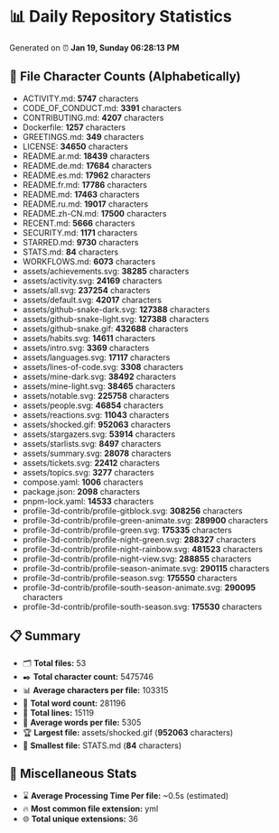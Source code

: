 # 📊 Daily Repository Statistics
Generated on ⏰ **Jan 19, Sunday 06:28:13 PM**

## 📂 File Character Counts (Alphabetically)
- ACTIVITY.md: **5747** characters
- CODE_OF_CONDUCT.md: **3391** characters
- CONTRIBUTING.md: **4207** characters
- Dockerfile: **1257** characters
- GREETINGS.md: **349** characters
- LICENSE: **34650** characters
- README.ar.md: **18439** characters
- README.de.md: **17684** characters
- README.es.md: **17962** characters
- README.fr.md: **17786** characters
- README.md: **17463** characters
- README.ru.md: **19017** characters
- README.zh-CN.md: **17500** characters
- RECENT.md: **5666** characters
- SECURITY.md: **1171** characters
- STARRED.md: **9730** characters
- STATS.md: **84** characters
- WORKFLOWS.md: **6073** characters
- assets/achievements.svg: **38285** characters
- assets/activity.svg: **24169** characters
- assets/all.svg: **237254** characters
- assets/default.svg: **42017** characters
- assets/github-snake-dark.svg: **127388** characters
- assets/github-snake-light.svg: **127388** characters
- assets/github-snake.gif: **432688** characters
- assets/habits.svg: **14611** characters
- assets/intro.svg: **3369** characters
- assets/languages.svg: **17117** characters
- assets/lines-of-code.svg: **3308** characters
- assets/mine-dark.svg: **38492** characters
- assets/mine-light.svg: **38465** characters
- assets/notable.svg: **225758** characters
- assets/people.svg: **46854** characters
- assets/reactions.svg: **11043** characters
- assets/shocked.gif: **952063** characters
- assets/stargazers.svg: **53914** characters
- assets/starlists.svg: **8497** characters
- assets/summary.svg: **28078** characters
- assets/tickets.svg: **22412** characters
- assets/topics.svg: **3277** characters
- compose.yaml: **1006** characters
- package.json: **2098** characters
- pnpm-lock.yaml: **14533** characters
- profile-3d-contrib/profile-gitblock.svg: **308256** characters
- profile-3d-contrib/profile-green-animate.svg: **289900** characters
- profile-3d-contrib/profile-green.svg: **175335** characters
- profile-3d-contrib/profile-night-green.svg: **288327** characters
- profile-3d-contrib/profile-night-rainbow.svg: **481523** characters
- profile-3d-contrib/profile-night-view.svg: **288855** characters
- profile-3d-contrib/profile-season-animate.svg: **290115** characters
- profile-3d-contrib/profile-season.svg: **175550** characters
- profile-3d-contrib/profile-south-season-animate.svg: **290095** characters
- profile-3d-contrib/profile-south-season.svg: **175530** characters

## 📋 Summary
- 🗂️ **Total files:** 53
- ✒️ **Total character count:** 5475746
- 📊 **Average characters per file:** 103315
- 📝 **Total word count:** 281196
- 🧾 **Total lines:** 15119
- 📐 **Average words per file:** 5305
- 🏆 **Largest file:** assets/shocked.gif (**952063** characters)
- 🥉 **Smallest file:** STATS.md (**84** characters)

## 🌟 Miscellaneous Stats
- ⌛ **Average Processing Time Per file:** ~0.5s (estimated)
- 🔥 **Most common file extension:** yml
- 🌐 **Total unique extensions:** 36
